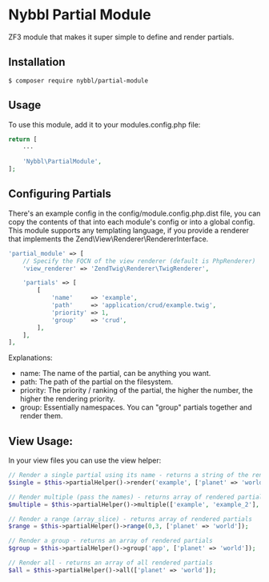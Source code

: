 # Nybbl Partial Module
ZF3 module that makes it super simple to define and render partials.

## Installation
```
$ composer require nybbl/partial-module
```

## Usage
To use this module, add it to your modules.config.php file:
```php
return [
    ...
    
    'Nybbl\PartialModule',
];
```

## Configuring Partials
There's an example config in the config/module.config.php.dist file, you can copy the contents of
that into each module's config or into a global config. This module supports any templating language, if you provide
a renderer that implements the Zend\View\Renderer\RendererInterface.

```php
'partial_module' => [
    // Specify the FQCN of the view renderer (default is PhpRenderer)
    'view_renderer' => 'ZendTwig\Renderer\TwigRenderer',

    'partials' => [
        [
            'name'     => 'example',
            'path'     => 'application/crud/example.twig',
            'priority' => 1,
            'group'    => 'crud',
        ],
    ],
],
```

Explanations:
- name: The name of the partial, can be anything you want.
- path: The path of the partial on the filesystem.
- priority: The priority / ranking of the partial, the higher the number, the higher the rendering priority.
- group: Essentially namespaces. You can "group" partials together and render them.

## View Usage:
In your view files you can use the view helper:
```php
// Render a single partial using its name - returns a string of the rendered partial
$single = $this->partialHelper()->render('example', ['planet' => 'world']);

// Render multiple (pass the names) - returns array of rendered partials
$multiple = $this->partialHelper()->multiple(['example', 'example_2'], ['planet' => 'world']);

// Render a range (array_slice) - returns array of rendered partials
$range = $this->partialHelper()->range(0,3, ['planet' => 'world']);

// Render a group - returns an array of rendered partials
$group = $this->partialHelper()->group('app', ['planet' => 'world']);

// Render all - returns an array of all rendered partials
$all = $this->partialHelper()->all(['planet' => 'world']);
```